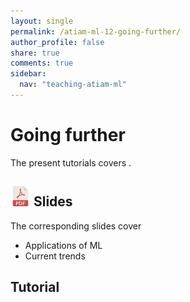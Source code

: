 ```yaml
---
layout: single
permalink: /atiam-ml-12-going-further/
author_profile: false
share: true
comments: true
sidebar:
  nav: "teaching-atiam-ml"
---
```


# Going further

The present tutorials covers .

## [![](../images/pdf.png)](../documents/MML.Lesson.11.Deep.Learning.pdf) Slides

The corresponding slides cover

  - Applications of ML
  - Current trends
  
## Tutorial 
